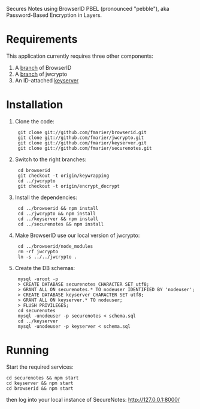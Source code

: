 Secures Notes using BrowserID PBEL (pronounced "pebble"), aka Password-Based Encryption in Layers.

# Requirements

This application currently requires three other components:

1. A [branch](https://github.com/fmarier/browserid/tree/keywrapping) of BrowserID
2. A [branch](https://github.com/fmarier/jwcrypto/tree/encrypt_decrypt) of jwcrypto
3. An ID-attached [keyserver](https://github.com/fmarier/keyserver)

# Installation

1. Clone the code:

        git clone git://github.com/fmarier/browserid.git
        git clone git://github.com/fmarier/jwcrypto.git
        git clone git://github.com/fmarier/keyserver.git
        git clone git://github.com/fmarier/securenotes.git

2. Switch to the right branches:

        cd browserid
        git checkout -t origin/keywrapping
        cd ../jwcrypto
        git checkout -t origin/encrypt_decrypt

3. Install the dependencies:

        cd ../browserid && npm install
        cd ../jwcrypto && npm install
        cd ../keyserver && npm install
        cd ../securenotes && npm install

4. Make BrowserID use our local version of jwcrypto:

        cd ../browserid/node_modules
        rm -rf jwcrypto
        ln -s ../../jwcrypto .

5. Create the DB schemas:

        mysql -uroot -p
        > CREATE DATABASE securenotes CHARACTER SET utf8;
        > GRANT ALL ON securenotes.* TO nodeuser IDENTIFIED BY 'nodeuser';
        > CREATE DATABASE keyserver CHARACTER SET utf8;
        > GRANT ALL ON keyserver.* TO nodeuser;
        > FLUSH PRIVILEGES;
        cd securenotes
        mysql -unodeuser -p securenotes < schema.sql
        cd ../keyserver
        mysql -unodeuser -p keyserver < schema.sql

# Running

Start the required services:

    cd securenotes && npm start
    cd keyserver && npm start
    cd browserid && npm start

then log into your local instance of SecureNotes: http://127.0.0.1:8000/
